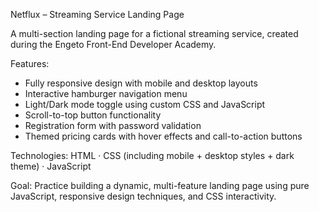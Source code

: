 Netflux – Streaming Service Landing Page

A multi-section landing page for a fictional streaming service, created during the Engeto Front-End Developer Academy.

Features:
- Fully responsive design with mobile and desktop layouts
- Interactive hamburger navigation menu
- Light/Dark mode toggle using custom CSS and JavaScript
- Scroll-to-top button functionality
- Registration form with password validation
- Themed pricing cards with hover effects and call-to-action buttons

Technologies:
HTML · CSS (including mobile + desktop styles + dark theme) · JavaScript

Goal:
Practice building a dynamic, multi-feature landing page using pure JavaScript, responsive design techniques, and CSS interactivity.
